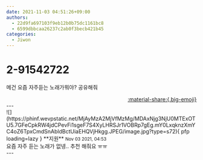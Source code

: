 ```yaml
---
date: 2021-11-03 04:51:26+09:00
authors:
  - 22d9fa697103f9eb12b0b75dc1161bc8
  - 6599dbbcaa26237c2ab0f3becb421b45
categories:
  - Jiwon
---
```


# 2-91542722

<div class="post-container" markdown="1">
<div class="content-container md-sidebar__scrollwrap" markdown="1">

메건 요즘 자주듣는 노래가뭐야? 공유해줘

</div>
</div>

<div style="text-align: right;" markdown="1">
<a href="https://weverse.io/fromis9/fanpost/2-91542722" style="text-align: right;">:material-share:{.big-emoji}</a>
</div>
---

<div class="comments-container md-sidebar__scrollwrap" markdown="1">
<div class="comment" markdown="1">
<div class='id-container' markdown="1">
![](https://phinf.wevpstatic.net/MjAyMzA2MjVfMzMg/MDAxNjg3NjU0MTExOTU5.7GFeCpkRW4jdCPevFi1sgeF7S4XyLHRSJr1VOBRp7gEg.mY0LxqknzXmYC4oZ6TpxCmdSnAbldBctUiaEHQVjHkgg.JPEG/image.jpg?type=s72){ pfp loading=lazy }
**<span class="artist">지원</span>** <small>Nov 03 2021, 04:53</small><br>
</div>
<div class='comment-body' markdown="1">
요즘 자주 듣는 노래가 없넹.. 추천 해줘요 ㅠㅠ 
</div>
</div>
</div>
---
